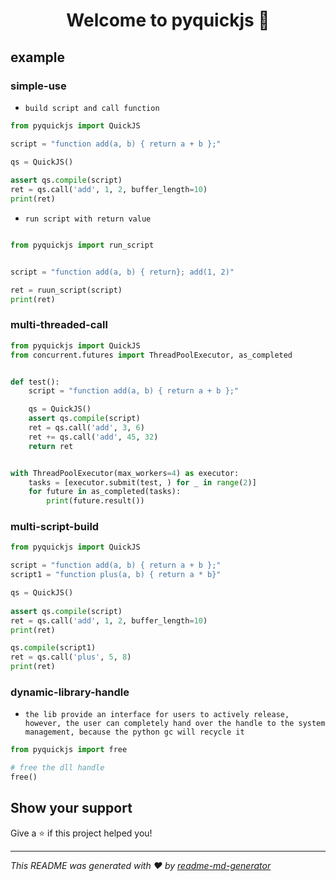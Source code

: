 <h1 align="center">Welcome to pyquickjs 👋</h1>
<p>
</p>

## example

### simple-use

* `build script and call function`

```python
from pyquickjs import QuickJS

script = "function add(a, b) { return a + b };"

qs = QuickJS()
    
assert qs.compile(script)
ret = qs.call('add', 1, 2, buffer_length=10)
print(ret)
```

* `run script with return value`

```python

from pyquickjs import run_script


script = "function add(a, b) { return}; add(1, 2)"

ret = ruun_script(script)
print(ret)
```

### multi-threaded-call
```python
from pyquickjs import QuickJS
from concurrent.futures import ThreadPoolExecutor, as_completed


def test():
    script = "function add(a, b) { return a + b };"

    qs = QuickJS()
    assert qs.compile(script)
    ret = qs.call('add', 3, 6)
    ret += qs.call('add', 45, 32)
    return ret


with ThreadPoolExecutor(max_workers=4) as executor:
    tasks = [executor.submit(test, ) for _ in range(2)]
    for future in as_completed(tasks):
        print(future.result())
```

### multi-script-build

```python
from pyquickjs import QuickJS

script = "function add(a, b) { return a + b };"
script1 = "function plus(a, b) { return a * b}"

qs = QuickJS()
    
assert qs.compile(script)
ret = qs.call('add', 1, 2, buffer_length=10)
print(ret)

qs.compile(script1)
ret = qs.call('plus', 5, 8)
print(ret)
```

### dynamic-library-handle

* `the lib provide an interface for users to actively release, however, the user can completely hand over the handle to the system management, because the python gc will recycle it`

```python
from pyquickjs import free

# free the dll handle
free()
```

## Show your support

Give a ⭐️ if this project helped you!

***
_This README was generated with ❤️ by [readme-md-generator](https://github.com/kefranabg/readme-md-generator)_